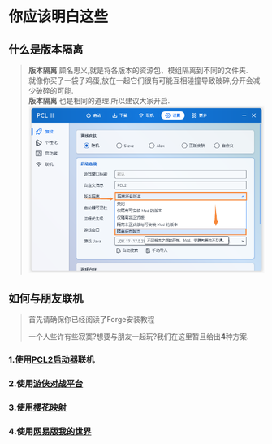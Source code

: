 # 你应该明白这些

## 什么是版本隔离  

> **版本隔离** 顾名思义,就是将各版本的资源包、模组隔离到不同的文件夹.  
> 就像你买了一袋子鸡蛋,放在一起它们很有可能互相碰撞导致破碎,分开会减少破碎的可能.  
> **版本隔离** 也是相同的道理.所以建议大家开启.  
> ![2-1-1](./assets/2-1-1.png)

## 如何与朋友联机

> 首先请确保你已经阅读了Forge安装教程  
> 
> 一个人些许有些寂寞?想要与朋友一起玩?我们在这里暂且给出**4**种方案. 

### 1.使用[PCL2启动器](https://wwx.lanzoum.com/ixJnZ01hkvfa)联机

>

### 2.使用[游侠对战平台](https://pk.ali213.net/) 

>

### 3.使用[樱花映射](https://www.natfrp.com/) 

>

### 4.使用[网易版我的世界](http://mc.163.com/)

>

